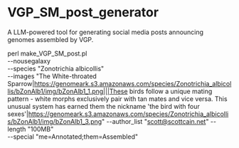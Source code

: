 # VGP_SM_post_generator
A LLM-powered tool for generating social media posts announcing genomes assembled by VGP.


  perl  make_VGP_SM_post.pl \
        --nousegalaxy \
        --species "Zonotrichia albicollis" \
        --images "The White-throated Sparrow|https://genomeark.s3.amazonaws.com/species/Zonotrichia_albicollis/bZonAlb1/img/bZonAlb1_1.png|||These birds follow a unique mating pattern - white morphs exclusively pair with tan mates and vice versa. This unusual system has earned them the nickname 'the bird with four sexes'|https://genomeark.s3.amazonaws.com/species/Zonotrichia_albicollis/bZonAlb1/img/bZonAlb1_3.png" --author_list "scott@scottcain.net" --length "100MB" \
        --special "me=Annotated;them=Assembled"
